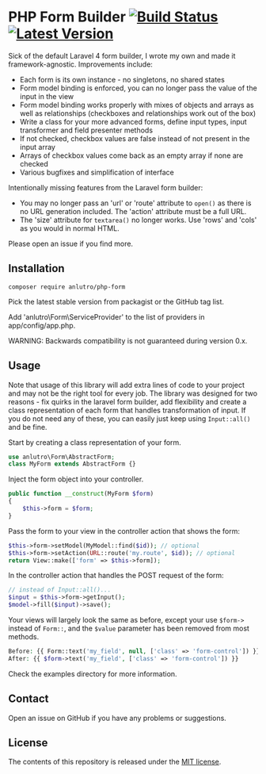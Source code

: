 # PHP Form Builder [![Build Status](https://travis-ci.org/anlutro/php-form.png?branch=master)](https://travis-ci.org/anlutro/php-form) [![Latest Version](http://img.shields.io/github/tag/anlutro/php-form.svg)](https://github.com/anlutro/php-form/releases)
Sick of the default Laravel 4 form builder, I wrote my own and made it framework-agnostic. Improvements include:

- Each form is its own instance - no singletons, no shared states
- Form model binding is enforced, you can no longer pass the value of the input in the view
- Form model binding works properly with mixes of objects and arrays as well as relationships (checkboxes and relationships work out of the box)
- Write a class for your more advanced forms, define input types, input transformer and field presenter methods
- If not checked, checkbox values are false instead of not present in the input array
- Arrays of checkbox values come back as an empty array if none are checked
- Various bugfixes and simplification of interface

Intentionally missing features from the Laravel form builder:

- You may no longer pass an 'url' or 'route' attribute to `open()` as there is no URL generation included. The 'action' attribute must be a full URL.
- The 'size' attribute for `textarea()` no longer works. Use 'rows' and 'cols' as you would in normal HTML.

Please open an issue if you find more.

## Installation
`composer require anlutro/php-form`

Pick the latest stable version from packagist or the GitHub tag list.

Add 'anlutro\Form\ServiceProvider' to the list of providers in app/config/app.php.

WARNING: Backwards compatibility is not guaranteed during version 0.x.

## Usage
Note that usage of this library will add extra lines of code to your project and may not be the right tool for every job. The library was designed for two reasons - fix quirks in the laravel form builder, add flexibility and create a class representation of each form that handles transformation of input. If you do not need any of these, you can easily just keep using `Input::all()` and be fine.

Start by creating a class representation of your form.

```php
use anlutro\Form\AbstractForm;
class MyForm extends AbstractForm {}
```

Inject the form object into your controller.

```php
public function __construct(MyForm $form)
{
	$this->form = $form;
}
```

Pass the form to your view in the controller action that shows the form:

```php
$this->form->setModel(MyModel::find($id)); // optional
$this->form->setAction(URL::route('my.route', $id)); // optional
return View::make(['form' => $this->form]);
```

In the controller action that handles the POST request of the form:

```php
// instead of Input::all()...
$input = $this->form->getInput();
$model->fill($input)->save();
```

Your views will largely look the same as before, except your use `$form->` instead of `Form::`, and the `$value` parameter has been removed from most methods.

```php
Before: {{ Form::text('my_field', null, ['class' => 'form-control']) }}
After: {{ $form->text('my_field', ['class' => 'form-control']) }}
```

Check the examples directory for more information.

## Contact
Open an issue on GitHub if you have any problems or suggestions.

## License
The contents of this repository is released under the [MIT license](http://opensource.org/licenses/MIT).